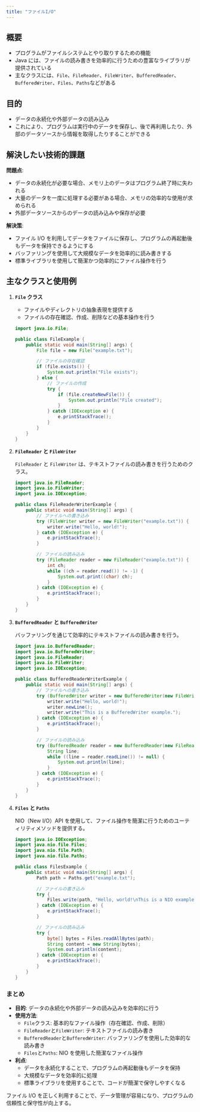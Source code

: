 ```yaml
---
title: "ファイルI/O"
---
```


## 概要

- プログラムがファイルシステムとやり取りするための機能
- Java には、ファイルの読み書きを効率的に行うための豊富なライブラリが提供されている
- 主なクラスには、`File`、`FileReader`、`FileWriter`、`BufferedReader`、`BufferedWriter`、`Files`、`Paths`などがある

## 目的

- データの永続化や外部データの読み込み
- これにより、プログラムは実行中のデータを保存し、後で再利用したり、外部のデータソースから情報を取得したりすることができる

## 解決したい技術的課題

**問題点**:

- データの永続化が必要な場合、メモリ上のデータはプログラム終了時に失われる
- 大量のデータを一度に処理する必要がある場合、メモリの効率的な使用が求められる
- 外部データソースからのデータの読み込みや保存が必要

**解決策**:

- ファイル I/O を利用してデータをファイルに保存し、プログラムの再起動後もデータを保持できるようにする
- バッファリングを使用して大規模なデータを効率的に読み書きする
- 標準ライブラリを使用して簡潔かつ効率的にファイル操作を行う

## 主なクラスと使用例

1. **`File` クラス**

   - ファイルやディレクトリの抽象表現を提供する
   - ファイルの存在確認、作成、削除などの基本操作を行う

   ```java
   import java.io.File;

   public class FileExample {
       public static void main(String[] args) {
           File file = new File("example.txt");

           // ファイルの存在確認
           if (file.exists()) {
               System.out.println("File exists");
           } else {
               // ファイルの作成
               try {
                   if (file.createNewFile()) {
                       System.out.println("File created");
                   }
               } catch (IOException e) {
                   e.printStackTrace();
               }
           }
       }
   }
   ```

2. **`FileReader` と `FileWriter`**

   `FileReader` と `FileWriter` は、テキストファイルの読み書きを行うためのクラス。

   ```java
   import java.io.FileReader;
   import java.io.FileWriter;
   import java.io.IOException;

   public class FileReaderWriterExample {
       public static void main(String[] args) {
           // ファイルへの書き込み
           try (FileWriter writer = new FileWriter("example.txt")) {
               writer.write("Hello, world!");
           } catch (IOException e) {
               e.printStackTrace();
           }

           // ファイルの読み込み
           try (FileReader reader = new FileReader("example.txt")) {
               int ch;
               while ((ch = reader.read()) != -1) {
                   System.out.print((char) ch);
               }
           } catch (IOException e) {
               e.printStackTrace();
           }
       }
   }
   ```

3. **`BufferedReader` と `BufferedWriter`**

   バッファリングを通じて効率的にテキストファイルの読み書きを行う。

   ```java
   import java.io.BufferedReader;
   import java.io.BufferedWriter;
   import java.io.FileReader;
   import java.io.FileWriter;
   import java.io.IOException;

   public class BufferedReaderWriterExample {
       public static void main(String[] args) {
           // ファイルへの書き込み
           try (BufferedWriter writer = new BufferedWriter(new FileWriter("example.txt"))) {
               writer.write("Hello, world!");
               writer.newLine();
               writer.write("This is a BufferedWriter example.");
           } catch (IOException e) {
               e.printStackTrace();
           }

           // ファイルの読み込み
           try (BufferedReader reader = new BufferedReader(new FileReader("example.txt"))) {
               String line;
               while ((line = reader.readLine()) != null) {
                   System.out.println(line);
               }
           } catch (IOException e) {
               e.printStackTrace();
           }
       }
   }
   ```

4. **`Files` と `Paths`**

   NIO（New I/O）API を使用して、ファイル操作を簡潔に行うためのユーティリティメソッドを提供する。

   ```java
   import java.io.IOException;
   import java.nio.file.Files;
   import java.nio.file.Path;
   import java.nio.file.Paths;

   public class FilesExample {
       public static void main(String[] args) {
           Path path = Paths.get("example.txt");

           // ファイルの書き込み
           try {
               Files.write(path, "Hello, world!\nThis is a NIO example.".getBytes());
           } catch (IOException e) {
               e.printStackTrace();
           }

           // ファイルの読み込み
           try {
               byte[] bytes = Files.readAllBytes(path);
               String content = new String(bytes);
               System.out.println(content);
           } catch (IOException e) {
               e.printStackTrace();
           }
       }
   }
   ```

### まとめ

- **目的**: データの永続化や外部データの読み込みを効率的に行う
- **使用方法**:
  - `File`クラス: 基本的なファイル操作（存在確認、作成、削除）
  - `FileReader`と`FileWriter`: テキストファイルの読み書き
  - `BufferedReader`と`BufferedWriter`: バッファリングを使用した効率的な読み書き
  - `Files`と`Paths`: NIO を使用した簡潔なファイル操作
- **利点**:
  - データを永続化することで、プログラムの再起動後もデータを保持
  - 大規模なデータを効率的に処理
  - 標準ライブラリを使用することで、コードが簡潔で保守しやすくなる

ファイル I/O を正しく利用することで、データ管理が容易になり、プログラムの信頼性と保守性が向上する。
